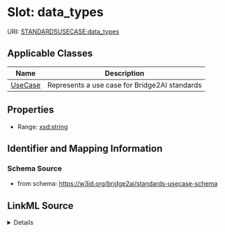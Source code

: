 # Slot: data_types

URI: [STANDARDSUSECASE:data_types](https://w3id.org/bridge2ai/standards-usecase-schema/data_types)



<!-- no inheritance hierarchy -->




## Applicable Classes

| Name | Description |
| --- | --- |
[UseCase](UseCase.md) | Represents a use case for Bridge2AI standards






## Properties

* Range: [xsd:string](xsd:string)







## Identifier and Mapping Information







### Schema Source


* from schema: https://w3id.org/bridge2ai/standards-usecase-schema




## LinkML Source

<details>
```yaml
name: data_types
from_schema: https://w3id.org/bridge2ai/standards-usecase-schema
rank: 1000
alias: data_types
domain_of:
- UseCase
range: string

```
</details>